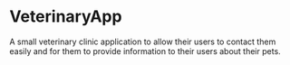 # VeterinaryApp
A small veterinary clinic application to allow their users to contact them easily and for them to provide information to their users about their pets. 
